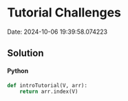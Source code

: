 # Tutorial Challenges

Date: 2024-10-06 19:39:58.074223

## Solution

#### Python
```python
def introTutorial(V, arr):
    return arr.index(V)
 ```